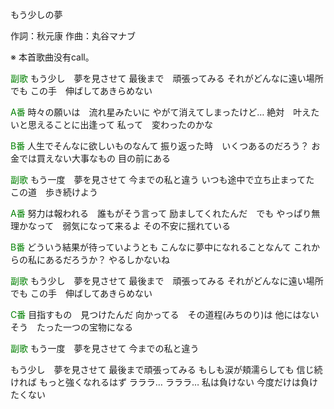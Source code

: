 もう少しの夢

作詞：秋元康
作曲：丸谷マナブ

※ 本首歌曲没有call。 

<font color=green>副歌</font>
もう少し　夢を見させて
最後まで　頑張ってみる
それがどんなに遠い場所でも
この手　伸ばしてあきらめない

<font color=green>A番</font>
時々の願いは　流れ星みたいに
やがて消えてしまったけど…
絶対　叶えたいと思えることに出逢って
私って　変わったのかな

<font color=green>B番</font>
人生でそんなに欲しいものなんて
振り返った時　いくつあるのだろう？
お金では買えない大事なもの
目の前にある

<font color=green>副歌</font>
もう一度　夢を見させて
今までの私と違う
いつも途中で立ち止まってた
この道　歩き続けよう

<font color=green>A番</font>
努力は報われる　誰もがそう言って
励ましてくれたんだ　でも
やっぱり無理かなって　弱気になって来るよ
その不安に揺れている

<font color=green>B番</font>
どういう結果が待っていようとも
こんなに夢中になれることなんて
これからの私にあるだろうか？
やるしかないね

<font color=green>副歌</font>
もう少し　夢を見させて
最後まで　頑張ってみる
それがどんなに遠い場所でも
この手　伸ばしてあきらめない

<font color=green>C番</font>
目指すもの　見つけたんだ
向かってる　その道程(みちのり)は
他にはない　そう　たった一つの宝物になる

<font color=green>副歌</font>
もう一度　夢を見させて
今までの私と違う

もう少し　夢を見させて
最後まで頑張ってみる
もしも涙が頬濡らしても
信じ続ければ
もっと強くなれるはず
ラララ…
ラララ…
私は負けない
今度だけは負けたくない
